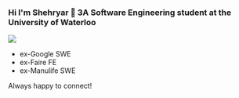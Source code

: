 ### Hi I'm Shehryar 👋 3A Software Engineering student at the University of Waterloo
![](https://komarev.com/ghpvc/?username=ShehryarX)

- ex-Google SWE
- ex-Faire FE
- ex-Manulife SWE

Always happy to connect!
